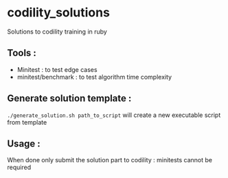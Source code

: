 # codility_solutions
Solutions to codility training in ruby

## Tools :

* Minitest : to test edge cases
* minitest/benchmark : to test algorithm time complexity

## Generate solution template :

``` ./generate_solution.sh path_to_script ``` will create a new executable script from template

## Usage :

When done only submit the solution part to codility : minitests cannot be required
